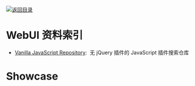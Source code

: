 [![返回目录](https://parg.co/UGo)](https://parg.co/b4z) 



# WebUI 资料索引



- [Vanilla JavaScript Repository](http://www.vanillalist.com/):  无 jQuery 插件的 JavaScript 插件搜索仓库



# Showcase